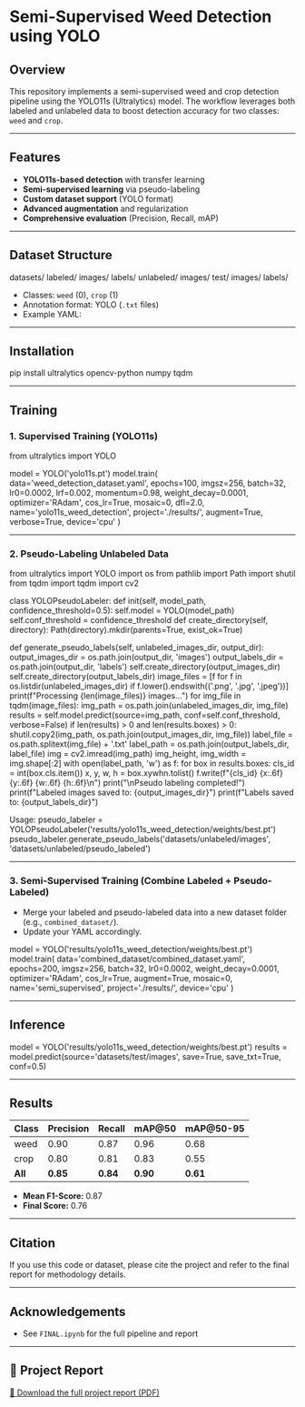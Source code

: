 # Semi-Supervised Weed Detection using YOLO

## Overview

This repository implements a semi-supervised weed and crop detection pipeline using the YOLO11s (Ultralytics) model. The workflow leverages both labeled and unlabeled data to boost detection accuracy for two classes: `weed` and `crop`.

---

## Features

- **YOLO11s-based detection** with transfer learning
- **Semi-supervised learning** via pseudo-labeling
- **Custom dataset support** (YOLO format)
- **Advanced augmentation** and regularization
- **Comprehensive evaluation** (Precision, Recall, mAP)

---

## Dataset Structure

datasets/
labeled/
images/
labels/
unlabeled/
images/
test/
images/
labels/

- Classes: `weed` (0), `crop` (1)
- Annotation format: YOLO (`.txt` files)
- Example YAML:

---

## Installation

pip install ultralytics opencv-python numpy tqdm

---

## Training

### 1. **Supervised Training (YOLO11s)**
from ultralytics import YOLO

model = YOLO('yolo11s.pt')
model.train(
data='weed_detection_dataset.yaml',
epochs=100,
imgsz=256,
batch=32,
lr0=0.0002,
lrf=0.002,
momentum=0.98,
weight_decay=0.0001,
optimizer='RAdam',
cos_lr=True,
mosaic=0,
dfl=2.0,
name='yolo11s_weed_detection',
project='./results/',
augment=True,
verbose=True,
device='cpu'
)

---

### 2. **Pseudo-Labeling Unlabeled Data**
from ultralytics import YOLO
import os
from pathlib import Path
import shutil
from tqdm import tqdm
import cv2

class YOLOPseudoLabeler:
def init(self, model_path, confidence_threshold=0.5):
self.model = YOLO(model_path)
self.conf_threshold = confidence_threshold
def create_directory(self, directory):
    Path(directory).mkdir(parents=True, exist_ok=True)

def generate_pseudo_labels(self, unlabeled_images_dir, output_dir):
    output_images_dir = os.path.join(output_dir, 'images')
    output_labels_dir = os.path.join(output_dir, 'labels')
    self.create_directory(output_images_dir)
    self.create_directory(output_labels_dir)
    image_files = [f for f in os.listdir(unlabeled_images_dir) if f.lower().endswith(('.png', '.jpg', '.jpeg'))]
    print(f"Processing {len(image_files)} images...")
    for img_file in tqdm(image_files):
        img_path = os.path.join(unlabeled_images_dir, img_file)
        results = self.model.predict(source=img_path, conf=self.conf_threshold, verbose=False)
        if len(results) > 0 and len(results.boxes) > 0:
            shutil.copy2(img_path, os.path.join(output_images_dir, img_file))
            label_file = os.path.splitext(img_file) + '.txt'
            label_path = os.path.join(output_labels_dir, label_file)
            img = cv2.imread(img_path)
            img_height, img_width = img.shape[:2]
            with open(label_path, 'w') as f:
                for box in results.boxes:
                    cls_id = int(box.cls.item())
                    x, y, w, h = box.xywhn.tolist()
                    f.write(f"{cls_id} {x:.6f} {y:.6f} {w:.6f} {h:.6f}\n")
    print("\nPseudo labeling completed!")
    print(f"Labeled images saved to: {output_images_dir}")
    print(f"Labels saved to: {output_labels_dir}")

Usage:
pseudo_labeler = YOLOPseudoLabeler('results/yolo11s_weed_detection/weights/best.pt')
pseudo_labeler.generate_pseudo_labels('datasets/unlabeled/images', 'datasets/unlabeled/pseudo_labeled')

---

### 3. **Semi-Supervised Training (Combine Labeled + Pseudo-Labeled)**
- Merge your labeled and pseudo-labeled data into a new dataset folder (e.g., `combined_dataset/`).
- Update your YAML accordingly.

model = YOLO('results/yolo11s_weed_detection/weights/best.pt')
model.train(
data='combined_dataset/combined_dataset.yaml',
epochs=200,
imgsz=256,
batch=32,
lr0=0.0002,
weight_decay=0.0001,
optimizer='RAdam',
cos_lr=True,
augment=True,
mosaic=0,
name='semi_supervised',
project='./results/',
device='cpu'
)

---

## Inference

model = YOLO('results/yolo11s_weed_detection/weights/best.pt')
results = model.predict(source='datasets/test/images', save=True, save_txt=True, conf=0.5)

---

## Results

| Class | Precision | Recall | mAP@50 | mAP@50-95 |
|-------|-----------|--------|--------|-----------|
| weed  | 0.90      | 0.87   | 0.96   | 0.68      |
| crop  | 0.80      | 0.81   | 0.83   | 0.55      |
| **All** | **0.85** | **0.84** | **0.90** | **0.61** |

- **Mean F1-Score:** 0.87
- **Final Score:** 0.76

---

## Citation

If you use this code or dataset, please cite the project and refer to the final report for methodology details.

---

## Acknowledgements

- See `FINAL.ipynb` for the full pipeline and report

---

## 📄 Project Report

[📝 Download the full project report (PDF)](./Project-Report_-Semi-Supervised-Sesame-Crop-and-Weed-Detection-using-YOLOv8-1.pdf)
